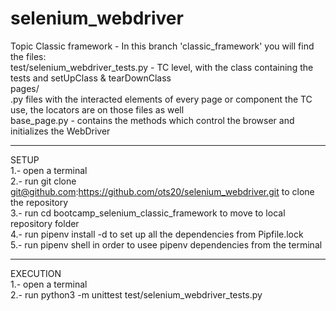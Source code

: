 # selenium_webdriver
Topic Classic framework - In this branch 'classic_framework' you will find the files: <br />
  test/selenium_webdriver_tests.py - TC level, with the class containing the tests and setUpClass & tearDownClass <br />
  pages/ <br />
    .py files with the interacted elements of every page or component the TC use, the locators are on those files as well <br />
    base_page.py - contains the methods which control the browser and initializes the WebDriver <br />

-------------------------

SETUP <br />
1.- open a terminal <br />
2.- run git clone git@github.com:https://github.com/ots20/selenium_webdriver.git to clone the repository <br />
3.- run cd bootcamp_selenium_classic_framework to move to local repository folder <br />
4.- run pipenv install -d to set up all the dependencies from Pipfile.lock <br />
5.- run pipenv shell in order to usee pipenv dependencies from the terminal <br />

-------------------------

EXECUTION <br />
1.- open a terminal <br />
2.- run python3 -m unittest test/selenium_webdriver_tests.py <br />